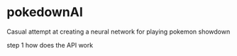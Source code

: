 # pokedownAI
Casual attempt at creating a neural network for playing pokemon showdown

step 1 how does the API work
